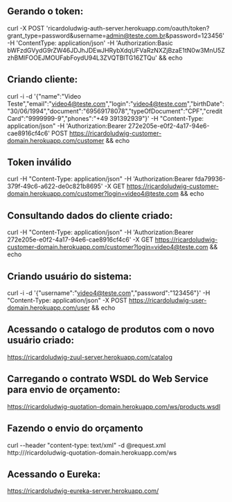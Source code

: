 

Gerando o token:
---------------

curl -X POST 'ricardoludwig-auth-server.herokuapp.com/oauth/token?grant_type=password&username=admin@teste.com.br&password=123456' -H 'ContentType: application/json' -H 'Authorization:Basic bWFzdGVydG9rZW46JDJhJDEwJHRybXdqUFVaRzNXZjBzaE1tN0w3MnU5ZzhBMlFOOEJMOUFabFoydU94L3ZVQTBlTG16ZTQu' && echo


Criando cliente:
---------------

curl -i -d '{"name":"Video Teste","email":"video4@teste.com","login":"video4@teste.com","birthDate":"30/06/1994","document":"69569178078","typeOfDocument":"CPF","creditCard":"9999999-9","phones":"+49 391392939"}' -H "Content-Type: application/json" -H 'Authorization:Bearer 272e205e-e0f2-4a17-94e6-cae8916cf4c6' POST https://ricardoludwig-customer-domain.herokuapp.com/customer && echo

Token inválido
---------------

curl -H "Content-Type: application/json" -H 'Authorization:Bearer fda79936-379f-49c6-a622-de0c821b8695' -X GET https://ricardoludwig-customer-domain.herokuapp.com/customer?login=video4@teste.com && echo


Consultando dados do cliente criado:
------------------------------------

curl -H "Content-Type: application/json" -H 'Authorization:Bearer 272e205e-e0f2-4a17-94e6-cae8916cf4c6' -X GET https://ricardoludwig-customer-domain.herokuapp.com/customer?login=video4@teste.com && echo


Criando usuário do sistema:
---------------------------

curl -i -d '{"username":"video4@teste.com","password":"123456"}' -H "Content-Type: application/json" -X POST https://ricardoludwig-user-domain.herokuapp.com/user && echo


Acessando o catalogo de produtos com o novo usuário criado:
-----------------------------------------------------------

https://ricardoludwig-zuul-server.herokuapp.com/catalog


Carregando o contrato WSDL do Web Service para envio de orçamento:
---------------------------------------------------------------------

https://ricardoludwig-quotation-domain.herokuapp.com/ws/products.wsdl


Fazendo o envio do orçamento
-----------------------------

curl --header "content-type: text/xml" -d @request.xml http:///ricardoludwig-quotation-domain.herokuapp.com/ws

Acessando o Eureka:
---------------------------------------------------------------------

https://ricardoludwig-eureka-server.herokuapp.com/












